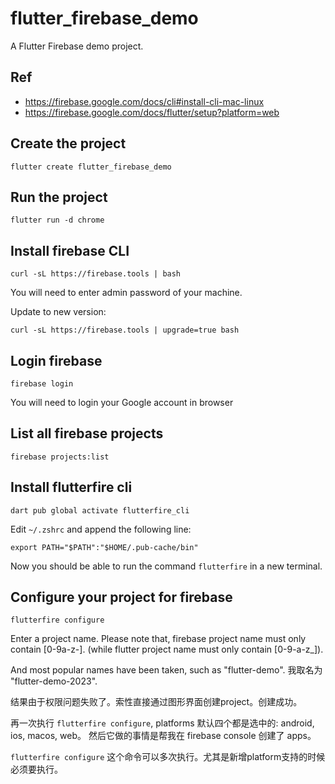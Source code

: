 # flutter_firebase_demo

A Flutter Firebase demo project.


## Ref

- https://firebase.google.com/docs/cli#install-cli-mac-linux
- https://firebase.google.com/docs/flutter/setup?platform=web


## Create the project

```
flutter create flutter_firebase_demo
```


## Run the project

```
flutter run -d chrome
```


## Install firebase CLI

```
curl -sL https://firebase.tools | bash
```

You will need to enter admin password of your machine.

Update to new version:

```
curl -sL https://firebase.tools | upgrade=true bash
```


## Login firebase

```
firebase login
```

You will need to login your Google account in browser


## List all firebase projects

```
firebase projects:list
```


## Install flutterfire cli

```
dart pub global activate flutterfire_cli
```

Edit `~/.zshrc` and append the following line:

```
export PATH="$PATH":"$HOME/.pub-cache/bin"
```

Now you should be able to run the command `flutterfire` in a new terminal.


## Configure your project for firebase

```
flutterfire configure
```

Enter a project name. Please note that, firebase project name must only contain [0-9a-z-]. (while flutter project name must only contain [0-9-a-z_]).

And most popular names have been taken, such as "flutter-demo". 我取名为 "flutter-demo-2023".

结果由于权限问题失败了。索性直接通过图形界面创建project。创建成功。

再一次执行 `flutterfire configure`, platforms 默认四个都是选中的: android, ios, macos, web。
然后它做的事情是帮我在 firebase console 创建了 apps。

`flutterfire configure` 这个命令可以多次执行。尤其是新增platform支持的时候必须要执行。

